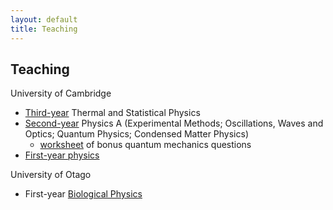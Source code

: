 ```yaml
---
layout: default
title: Teaching
---
```


## Teaching

University of Cambridge
- [Third-year](https://www.phy.cam.ac.uk/students/teaching/current-courses/II_overview) Thermal and Statistical Physics
- [Second-year](https://www.phy.cam.ac.uk/students/teaching/current-courses/Ib_overview) Physics A (Experimental Methods; Oscillations, Waves and Optics; Quantum Physics; Condensed Matter Physics)
   - [worksheet](http://files.tcm.phy.cam.ac.uk/~ebl27/ib_qm_extra_questions.pdf) of bonus quantum mechanics questions
- [First-year physics](https://www.phy.cam.ac.uk/students/teaching/current-courses/Ia_overview)

University of Otago
- First-year [Biological Physics](https://www.otago.ac.nz/physics/study/undergraduate/index.html?papercode=PHSI191)

